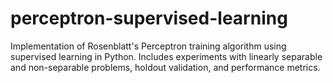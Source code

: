 # perceptron-supervised-learning
Implementation of Rosenblatt's Perceptron training algorithm using supervised learning in Python. Includes experiments with linearly separable and non-separable problems, holdout validation, and performance metrics.
